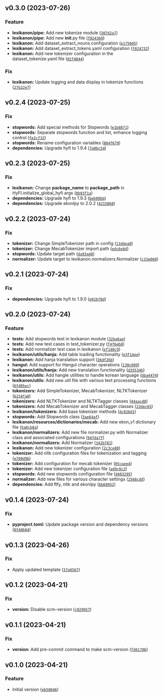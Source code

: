<!--next-version-placeholder-->

## v0.3.0 (2023-07-26)

### Feature

* **lexikanon/pipe:** Add new tokenize module ([`307d2a7`](https://github.com/entelecheia/lexikanon/commit/307d2a7b6aeff3f8935d9173e6602590382b36ae))
* **lexikanon/pipe:** Add new __init__.py file ([`f824369`](https://github.com/entelecheia/lexikanon/commit/f824369d3ea13c6ecdd6eda86b91a5b53d4049ff))
* **lexikanon:** Add dataset_extract_nouns configuration ([`e175605`](https://github.com/entelecheia/lexikanon/commit/e1756050c378fbf020be8ae06c8e5b1d8e5e43c6))
* **lexikanon:** Add dataset_extract_tokens.yaml configuration ([`f024732`](https://github.com/entelecheia/lexikanon/commit/f02473250ef301025ea1cf4eeaaa9b43fd384413))
* **lexikanon:** Add new tokenizer configuration in the dataset_tokenize.yaml file ([`02f4044`](https://github.com/entelecheia/lexikanon/commit/02f4044a06aa9f20ce71405252e67827657ba74d))

### Fix

* **lexikanon:** Update logging and data display in tokenize functions ([`27b22e7`](https://github.com/entelecheia/lexikanon/commit/27b22e7db54f15987e8100ed21666285b641cab9))

## v0.2.4 (2023-07-25)

### Fix

* **stopwords:** Add special methods for Stopwords ([`e1b8871`](https://github.com/entelecheia/lexikanon/commit/e1b88711a5764cd638f52f8110dcb1411795fcc0))
* **stopwords:** Separate stopwords function and list, enhance logging control ([`fe2cf32`](https://github.com/entelecheia/lexikanon/commit/fe2cf323e514fce0f25068a1aaa25d58d2f90a8a))
* **stopwords:** Rename configuration variables ([`084f679`](https://github.com/entelecheia/lexikanon/commit/084f679737d38b625051fb6e081bf28ddda101c5))
* **dependencies:** Upgrade hyfi to 1.9.4 ([`7a0bc54`](https://github.com/entelecheia/lexikanon/commit/7a0bc5445d80fb8ec71c1c12dc7d3f2a8972786d))

## v0.2.3 (2023-07-25)
### Fix
* **lexikanon:** Change __package_name__ to __package_path__ in HyFI.initialize_global_hyfi args ([`0b93f1a`](https://github.com/entelecheia/lexikanon/commit/0b93f1a426d8ac29ca9248bff10fd06a7864fa65))
* **dependencies:** Upgrade hyfi to 1.9.3 ([`beb09bb`](https://github.com/entelecheia/lexikanon/commit/beb09bb185d09e2213605ffd4ad0113ae074be11))
* **dependencies:** Upgrade ekonlpy to 2.0.2 ([`4215068`](https://github.com/entelecheia/lexikanon/commit/4215068b4ec5e46d7ac32249e30a4326e4c0f34e))

## v0.2.2 (2023-07-24)
### Fix
* **tokenizer:** Change SimpleTokenizer path in config ([`13d4ea0`](https://github.com/entelecheia/lexikanon/commit/13d4ea0ec4aba20801d5b9687de14dda78a36a91))
* **tokenizer:** Change MecabTokenizer import path ([`edc6e8d`](https://github.com/entelecheia/lexikanon/commit/edc6e8d0ac6f53c26c88e56401d5b4515ac0d7ac))
* **stopwords:** Update target path ([`da93a48`](https://github.com/entelecheia/lexikanon/commit/da93a48e8e9112fc2c10f1a9636b8a298c1f99fb))
* **normalizer:** Update target to lexikanon.normalizers.Normalizer ([`c33e060`](https://github.com/entelecheia/lexikanon/commit/c33e0605b992afdbc3558d1e6f9eeac535a5fd7e))

## v0.2.1 (2023-07-24)
### Fix
* **dependencies:** Upgrade hyfi to 1.9.0 ([`e91bf8d`](https://github.com/entelecheia/lexikanon/commit/e91bf8d67b5fa8a621ce2edb4dddf156cb93b13f))

## v0.2.0 (2023-07-24)
### Feature
* **tests:** Add stopwords test in lexikanon module ([`32be6ae`](https://github.com/entelecheia/lexikanon/commit/32be6ae7c37b5eaefb605c03f729cd1f0e098991))
* **tests:** Add new test cases in test_tokenizer.py ([`f4f6eb8`](https://github.com/entelecheia/lexikanon/commit/f4f6eb8762fd690ac7b5b63835d856483ca6d567))
* **tests:** Add normalizer test case in lexikanon ([`ef1d8c9`](https://github.com/entelecheia/lexikanon/commit/ef1d8c950644ba321e793bc23421e50b3785a4fc))
* **lexikanon/utils/hanja:** Add table loading functionality ([`e3f14ee`](https://github.com/entelecheia/lexikanon/commit/e3f14ee7ec89cd5bf5b5fea66b0b974b8cb0e5e5))
* **lexikanon:** Add hanja translation support ([`36df26b`](https://github.com/entelecheia/lexikanon/commit/36df26bdc20ed06d8390eaa63729a047acf4d178))
* **hangul:** Add support for Hangul character operations ([`130c699`](https://github.com/entelecheia/lexikanon/commit/130c69945a0b55304c480783121a44bdd7109092))
* **lexikanon/utils/hanja:** Add new translation functionality ([`d35534b`](https://github.com/entelecheia/lexikanon/commit/d35534b0bac6f692d8527d8962978466f0102281))
* **lexikanon/utils:** Add hangle utilities to handle korean language ([`dba4474`](https://github.com/entelecheia/lexikanon/commit/dba44740d86693c0082ae7e8cf5d5ddaefe9dfb1))
* **lexikanon/utils:** Add new util file with various text processing functions ([`6fd05ec`](https://github.com/entelecheia/lexikanon/commit/6fd05ec13eb4395994f30a8ded08b68a6f5fd775))
* **tokenizers:** Add SimpleTokenizer, MecabTokenizer, NLTKTokenizer ([`6154fa0`](https://github.com/entelecheia/lexikanon/commit/6154fa0dfb8108bd9ce8bf93ea333a9fae6111d6))
* **tokenizers:** Add NLTKTokenizer and NLTKTagger classes ([`44aacd0`](https://github.com/entelecheia/lexikanon/commit/44aacd02f57e1d7666af081d4a47325f0dbacf95))
* **tokenizers:** Add MecabTokenizer and MecabTagger classes ([`23dec65`](https://github.com/entelecheia/lexikanon/commit/23dec65492a5cc72b1309b56fbfab305067c8116))
* **lexikanon/tokenizers:** Add base tokenizer methods ([`dc826d1`](https://github.com/entelecheia/lexikanon/commit/dc826d1a6de95b806e4d39c22fa0a0d9c2686170))
* **stopwords:** Add Stopwords class ([`3ae64af`](https://github.com/entelecheia/lexikanon/commit/3ae64af937b0196fce8f392a3d884b81b6fe32ad))
* **lexikanon/resources/dictionaries/mecab:** Add new ekon_v1 dictionary file ([`5a0cb8a`](https://github.com/entelecheia/lexikanon/commit/5a0cb8a4847bf6365958c6c0688768092996c24b))
* **lexikanon/normalizers:** Add new file normalizer.py with Normalizer class and associated configurations ([`94fda7f`](https://github.com/entelecheia/lexikanon/commit/94fda7fcc236ce591da6138af08cdd7fc9b25284))
* **lexikanon/normalizers:** Add Normalizer ([`342b781`](https://github.com/entelecheia/lexikanon/commit/342b781c5e896ec047d345bc8bd12d15f3533b8d))
* **lexikanon:** Add new tokenizer configuration ([`2c3ce80`](https://github.com/entelecheia/lexikanon/commit/2c3ce80147e88095dd8e44339d6332d3858ef216))
* **tokenizer:** Add nltk configuration files for tokenization and tagging ([`e700d9b`](https://github.com/entelecheia/lexikanon/commit/e700d9bb76f66bf90b43f3b80b512c9ec384541c))
* **tokenizer:** Add configuration for mecab tokenizer ([`05caee4`](https://github.com/entelecheia/lexikanon/commit/05caee47a9e8e82baeb92ee8738366d229286446))
* **tokenizer:** Add new tokenizer configuration file ([`ad9c0c2`](https://github.com/entelecheia/lexikanon/commit/ad9c0c2b150f1a895d947bf49fb93b07cb2306b8))
* **stopwords:** Add new stopwords configuration file ([`d403295`](https://github.com/entelecheia/lexikanon/commit/d403295b2810f0413d203a44db49001dcf056e3f))
* **normalizer:** Add new files for various character settings ([`2568cdd`](https://github.com/entelecheia/lexikanon/commit/2568cdda9cc17643f9ce1157192d44006fa93d9c))
* **dependencies:** Add ftfy, nltk and ekonlpy ([`6b68952`](https://github.com/entelecheia/lexikanon/commit/6b68952e7cd83f15735350518a84285c80466d87))

## v0.1.4 (2023-07-24)
### Fix
* **pyproject.toml:** Update package version and dependency versions ([`0f40b84`](https://github.com/entelecheia/lexikanon/commit/0f40b84db260930f8c862b44fbce9fc68b5c5f1a))

## v0.1.3 (2023-04-26)
### Fix
* Apply updated template ([`37a9567`](https://github.com/entelecheia/lexikanon/commit/37a956785ae2f2daca3168c9fba6a27abeb010b4))

## v0.1.2 (2023-04-21)
### Fix
* **version:** Disable scm-version ([`c929957`](https://github.com/entelecheia/lexikanon/commit/c9299570acf5ca49c365a2d24338560a8b667fa8))

## v0.1.1 (2023-04-21)
### Fix
* **version:** Add pre-commit command to make scm-version ([`fd61706`](https://github.com/entelecheia/lexikanon/commit/fd61706cd9a84f76bc8a5a071159060f5cb0e9c0))

## v0.1.0 (2023-04-21)
### Feature
* Initial version ([`eb58046`](https://github.com/entelecheia/lexikanon/commit/eb58046ad5e623f4b32b8f773527366494d0b6ae))
